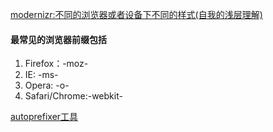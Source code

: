 [modernizr:不同的浏览器或者设备下不同的样式(自我的浅层理解)](http://modernizr.com/)

#### 最常见的浏览器前缀包括

1. Firefox：-moz-
2. IE: -ms-
3. Opera: -o-
4. Safari/Chrome:-webkit-

[autoprefixer工具](https://css-tricks.com/autoprefixer/)